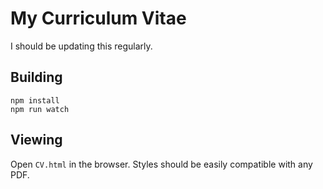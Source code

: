 # My Curriculum Vitae

I should be updating this regularly.

## Building

```
npm install
npm run watch
```

## Viewing

Open `CV.html` in the browser. Styles should be easily compatible with any PDF.
